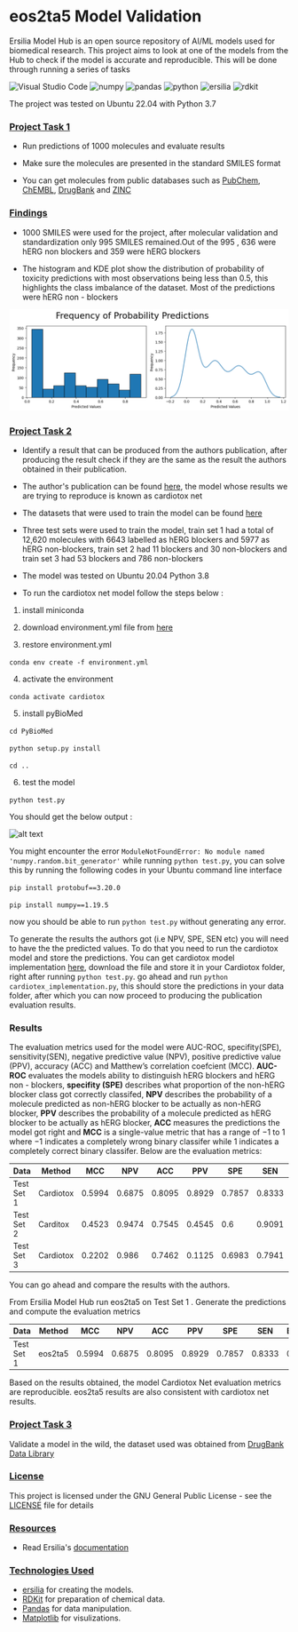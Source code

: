 # eos2ta5 Model Validation

Ersilia Model Hub is an open source repository of AI/ML models used for biomedical research. This project aims to look at one of the models from the Hub to check if the model is accurate and reproducible. This will be done through running a series of tasks

![Visual Studio Code](https://img.shields.io/badge/Visual_Studio_Code-007ACC?style=for-the-badge&logo=visual-studio-code&logoColor=white)  ![numpy](https://img.shields.io/badge/Numpy-777BB4?style=for-the-badge&logo=numpy&logoColor=white)  ![pandas](https://img.shields.io/badge/Pandas-2C2D72?style=for-the-badge&logo=pandas&logoColor=white)   ![python](https://img.shields.io/badge/Python-FFD43B?style=for-the-badge&logo=python&logoColor=blue)    ![ersilia](https://img.shields.io/badge/ersilia-F7931E?style=for-the-badge&logo=scikit-learn&logoColor=white)    ![rdkit](https://img.shields.io/badge/RDKit-209117?style=for-the-badge&logo=nlp&logoColor=white)


The project was tested on Ubuntu 22.04 with Python 3.7

### [Project Task 1](#task1)

* Run predictions of 1000 molecules and evaluate results

* Make sure the molecules are presented in the standard SMILES format

* You can get molecules from public databases such as [PubChem](https://pubchem.ncbi.nlm.nih.gov/), [ChEMBL](https://www.ebi.ac.uk/chembl/), [DrugBank](https://go.drugbank.com/) and [ZINC](https://zinc20.docking.org/)

### [Findings](#findings)

* 1000 SMILES were used for the project, after molecular validation and standardization only 995 SMILES remained.Out of the 995 , 636 were hERG non blockers and 359 were hERG blockers

* The histogram and KDE plot show the distribution of probability of toxicity predictions with most observations being less than 0.5, this highlights the class imbalance of the dataset. Most of the predictions were hERG non - blockers

![alt text](figures/1000_molecules_predictions_output_evaluation.png)

### [Project Task 2](#task2)
* Identify a result that can be produced from the authors publication, after producing the result check if they are the same as the result the authors obtained in their publication.

* The author's publication can be found [here](https://drive.google.com/file/d/18ul4T1nYLA8z1bHCVe4nK-IcNpIx58nv/view?usp=sharing), the model whose results we are trying to reproduce is known as cardiotox net

* The datasets that were used to train the model can be found [here](https://github.com/Abdulk084/CardioTox/tree/master/data)

* Three test sets were used to train the model, train set 1 had a total of 12,620 molecules with 6643 labelled as hERG blockers and 5977 as hERG non-blockers, train set 2 had 11 blockers and 30 non-blockers and train set 3 had 53 blockers and 786 non-blockers

* The model was tested on Ubuntu 20.04 Python 3.8

* To run the cardiotox net model follow the steps below :

1. install miniconda 

2. download environment.yml file from [here](https://github.com/Abdulk084/CardioTox/blob/master/environment.yml)

3. restore environment.yml

```conda env create -f environment.yml```

4. activate the environment

```conda activate cardiotox```

5. install pyBioMed

```cd PyBioMed```

```python setup.py install```

```cd ..```

6. test the model

```python test.py```

You should get the below output :

![alt text](figures/cardiotoxevalmetrics.jpg)

You might encounter the error ```ModuleNotFoundError: No module named 'numpy.random.bit_generator'``` while running ```python test.py```, you can solve this by running the following codes in your Ubuntu command line interface

```pip install protobuf==3.20.0```

```pip install numpy==1.19.5```

now you should be able to run ```python test.py``` without generating any error.

To generate the results the authors got (i.e NPV, SPE, SEN etc) you will need to have the the predicted values. To do that you need to run the cardiotox model and store the predictions. You can get cardiotox model implementation [here](https://github.com/atienosonia/ersilia_machine_learning/blob/master/cardiotex_implementation.py), download the file and store it in your Cardiotox folder, right after running ```python test.py```. go ahead and run ```python cardiotex_implementation.py```, this should store the predictions in your data folder, after which you can now proceed to producing the publication evaluation results. 

### Results

The evaluation metrics used for the model were AUC-ROC, specifity(SPE), sensitivity(SEN), negative predictive
value (NPV), positive predictive value (PPV), accuracy (ACC) and Matthew’s correlation coefcient (MCC). **AUC-ROC** evaluates the models ability to distinguish hERG blockers and hERG non - blockers, **specifity (SPE)** describes what
proportion of the non-hERG blocker class got correctly classifed, **NPV** describes the probability of a molecule predicted as non-hERG blocker to be actually as non-hERG blocker, **PPV** describes the probability of a molecule predicted as hERG blocker to be actually as hERG blocker, **ACC** measures the predictions the model got right and **MCC** is a single-value metric that has a range of −1 to 1 where −1 indicates a completely wrong binary classifer while 1 indicates a completely correct binary classifer. Below are the evaluation metrics:

| Data      | Method   | MCC   | NPV  |  ACC |  PPV |  SPE | SEN  | B-ACC |
| ----------| ---------|-------|------|------|------|------|------|-------|
| Test Set 1| Cardiotox| 0.5994|0.6875|0.8095|0.8929|0.7857|0.8333|0.8095 |
| Test Set 2| Carditox | 0.4523|0.9474|0.7545|0.4545|0.6   |0.9091|0.7545 |
| Test Set 3| Cardiotox| 0.2202|0.986 |0.7462|0.1125|0.6983|0.7941|0.7462 |

You can go ahead and compare the results with the authors. 

From Ersilia Model Hub run eos2ta5 on Test Set 1 . Generate the predictions and compute the evaluation metrics 

| Data      | Method   | MCC   | NPV  |  ACC |  PPV |  SPE | SEN  | B-ACC |
| ----------| ---------|-------|------|------|------|------|------|-------|
| Test Set 1| eos2ta5  | 0.5994|0.6875|0.8095|0.8929|0.7857|0.8333|0.8095 |

Based on the results obtained, the model Cardiotox Net evaluation metrics are reproducible. eos2ta5 results are also consistent with cardiotox net results.

### [Project Task 3](#task3)

Validate a model in the wild, the dataset used was obtained from [DrugBank Data Library](https://weilab.math.msu.edu/DataLibrary/2D/)

### [License](#license)

This project is licensed under the GNU General Public License - see the [LICENSE](LICENSE.md) file for details

### [Resources](#resources)

* Read Ersilia's [documentation](https://ersilia.gitbook.io/ersilia-book)

### [Technologies Used](#technologies-used) 

- [ersilia](https://www.ersilia.io/) for creating the models.
- [RDKit](https://www.rdkit.org/) for preparation of chemical data.
- [Pandas](https://pandas.pydata.org/) for data manipulation.
- [Matplotlib](https://matplotlib.org/) for visulizations.


